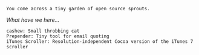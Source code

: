 
```
You come across a tiny garden of open source sprouts.
```


_What have we here..._

```
cashew: Small throbbing cat
Prepender: Tiny tool for email quoting
iTunes Scroller: Resolution-independent Cocoa version of the iTunes 7 scroller
```